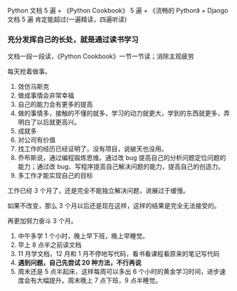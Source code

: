 
Python 文档 5 遍 + 《Python Cookbook》 5 遍 + 《流畅的 Python》 + Django 文档 5 遍 肯定能超过(一遍精读，四遍听读)  

### 充分发挥自己的长处，就是通过读书学习  

文档一段一段读，《Python Cookbook》一节一节读；消除主观疲劳  

每天抢着做事。  
1. 效仿马斯克
2. 做成事情会非常幸福
3. 自己的能力会有更多的提高 
4. 做的事情多，接触的不懂的就多，学习的动力就更大，学到的东西就更多，弄明白了以后就更高兴。
5. 成就多
6. 对公司有价值  
7. 找工作的经历已经证明了，没有项目，说破天也没用。  
8. 乔布斯说，通过编程锻炼思维。通过改 bug 提高自己的分析问题定位问题的能力；通过改 bug、写程序提高自己解决问题的能力，提高自己的创造力。  
9. 多工作才能实现自己的目标


工作已经 3 个月了，还是完全不能独立解决问题，进展过于缓慢。  

如果不改变，那么 3 个月以后还是现在这样，这样的结果是完全无法接受的。  

再更加努力奋斗 3 个月。  

1. 中午多学 1 个小时，晚上早下班，晚上早睡觉。
2. 早上 8 点半之前读文档  
3. 11 月学文档，12 月和 1 月不停地写代码，看书看课程看原来的笔记写代码    
4. **遇到问题，自己先尝试 20 种方法，不行再说**  
5. 周末还是 5 点半起床，这样每周可以多出 6 个小时的黄金学习时间，进步速度会有大幅提升。周末晚上 7 点下班，9 点半睡觉。  



